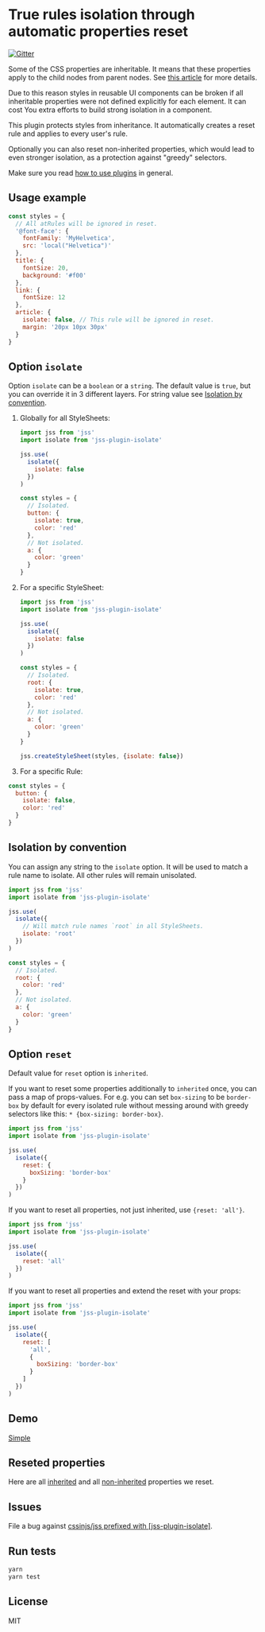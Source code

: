 # True rules isolation through automatic properties reset

[![Gitter](https://badges.gitter.im/JoinChat.svg)](https://gitter.im/cssinjs/lobby)

Some of the CSS properties are inheritable. It means that these properties apply to the child nodes from parent nodes. See [this article](https://developer.mozilla.org/en-US/docs/Web/Guide/CSS/Getting_started/Cascading_and_inheritance) for more details.

Due to this reason styles in reusable UI components can be broken if all inheritable properties were not defined explicitly for each element. It can cost You extra efforts to build strong isolation in a component.

This plugin protects styles from inheritance. It automatically creates a reset rule and applies to every user's rule.

Optionally you can also reset non-inherited properties, which would lead to even stronger isolation, as a protection against "greedy" selectors.

Make sure you read [how to use
plugins](https://github.com/cssinjs/jss/blob/master/docs/setup.md#setup-with-custom-plugins)
in general.

## Usage example

```javascript
const styles = {
  // All atRules will be ignored in reset.
  '@font-face': {
    fontFamily: 'MyHelvetica',
    src: 'local("Helvetica")'
  },
  title: {
    fontSize: 20,
    background: '#f00'
  },
  link: {
    fontSize: 12
  },
  article: {
    isolate: false, // This rule will be ignored in reset.
    margin: '20px 10px 30px'
  }
}
```

## Option `isolate`

Option `isolate` can be a `boolean` or a `string`.
The default value is `true`, but you can override it in 3 different layers.
For string value see [Isolation by convention](#isolation-by-convention).

1.  Globally for all StyleSheets:

    ```javascript
    import jss from 'jss'
    import isolate from 'jss-plugin-isolate'

    jss.use(
      isolate({
        isolate: false
      })
    )

    const styles = {
      // Isolated.
      button: {
        isolate: true,
        color: 'red'
      },
      // Not isolated.
      a: {
        color: 'green'
      }
    }
    ```

1.  For a specific StyleSheet:

    ```javascript
    import jss from 'jss'
    import isolate from 'jss-plugin-isolate'

    jss.use(
      isolate({
        isolate: false
      })
    )

    const styles = {
      // Isolated.
      root: {
        isolate: true,
        color: 'red'
      },
      // Not isolated.
      a: {
        color: 'green'
      }
    }

    jss.createStyleSheet(styles, {isolate: false})
    ```

1.  For a specific Rule:

```javascript
const styles = {
  button: {
    isolate: false,
    color: 'red'
  }
}
```

## Isolation by convention

You can assign any string to the `isolate` option. It will be used to match a rule name to isolate. All other rules will remain unisolated.

```javascript
import jss from 'jss'
import isolate from 'jss-plugin-isolate'

jss.use(
  isolate({
    // Will match rule names `root` in all StyleSheets.
    isolate: 'root'
  })
)

const styles = {
  // Isolated.
  root: {
    color: 'red'
  },
  // Not isolated.
  a: {
    color: 'green'
  }
}
```

## Option `reset`

Default value for `reset` option is `inherited`.

If you want to reset some properties additionally to `inherited` once, you can pass a map of props-values. For e.g. you can set `box-sizing` to be `border-box` by default for every isolated rule without messing around with greedy selectors like this: `* {box-sizing: border-box}`.

```javascript
import jss from 'jss'
import isolate from 'jss-plugin-isolate'

jss.use(
  isolate({
    reset: {
      boxSizing: 'border-box'
    }
  })
)
```

If you want to reset all properties, not just inherited, use `{reset: 'all'}`.

```javascript
import jss from 'jss'
import isolate from 'jss-plugin-isolate'

jss.use(
  isolate({
    reset: 'all'
  })
)
```

If you want to reset all properties and extend the reset with your props:

```javascript
import jss from 'jss'
import isolate from 'jss-plugin-isolate'

jss.use(
  isolate({
    reset: [
      'all',
      {
        boxSizing: 'border-box'
      }
    ]
  })
)
```

## Demo

[Simple](http://cssinjs.github.io/examples/plugins/jss-plugin-isolate/simple/index.html)

## Reseted properties

Here are all [inherited](https://github.com/iamstarkov/initize/blob/master/inherited.js) and all [non-inherited](https://github.com/iamstarkov/initize/blob/master/all.js) properties we reset.

## Issues

File a bug against [cssinjs/jss prefixed with \[jss-plugin-isolate\]](https://github.com/cssinjs/jss/issues/new?title=[jss-plugin-isolate]%20).

## Run tests

```bash
yarn
yarn test
```

## License

MIT
